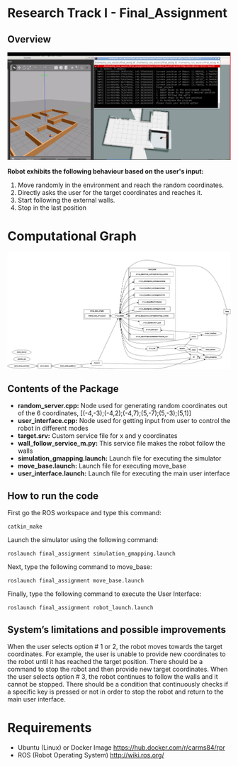 # Research Track I - Final_Assignment
## Overview
![alt text](https://github.com/sh075/final_assignment/blob/main/Screenshot%202021-03-05%20172205.png?raw=true)

**Robot exhibits the following behaviour based on the user's input:** 
1. Move randomly in the environment and reach the random coordinates.
2. Directly asks the user for the target coordinates and reaches it.
3. Start following the external walls.
4. Stop in the last position

# Computational Graph
![alt text](https://github.com/sh075/final_assignment/blob/main/rosgraph.png?raw=true)

## Contents of the Package
- **random_server.cpp:** Node used for generating random coordinates out of the 6 coordinates, [(-4,-3);(-4,2);(-4,7);(5,-7);(5,-3);(5,1)]
- **user_interface.cpp:** Node used for getting input from user to control the robot in different modes
- **target.srv:** Custom service file for x and y coordinates
- **wall_follow_service_m.py:** This service file makes the robot follow the walls
- **simulation_gmapping.launch:** Launch file for executing the simulator 
- **move_base.launch:** Launch file for executing move_base
- **user_interface.launch:** Launch file for executing the main user interface
## How to run the code
First go the ROS workspace and type this command:
```
catkin_make
```
Launch the simulator using the following command:
```
roslaunch final_assignment simulation_gmapping.launch
```
Next, type the following command to move_base:
```
roslaunch final_assignment move_base.launch
```
Finally, type the following command to execute the User Interface:
```
roslaunch final_assignment robot_launch.launch
```

## System’s limitations and possible improvements
When the user selects option # 1 or 2, the robot moves towards the target coordinates. For example, the user is unable to provide new coordinates to the robot until it has reached the target position. There should be a command to stop the robot and then provide new target coordinates. When the user selects option # 3, the robot continues to follow the walls and it cannot be stopped. There should be a condition that continuously checks if a specific key is pressed or not in order to stop the robot and return to the main user interface.

# Requirements
- Ubuntu (Linux) or Docker Image https://hub.docker.com/r/carms84/rpr
- ROS (Robot Operating System) http://wiki.ros.org/
